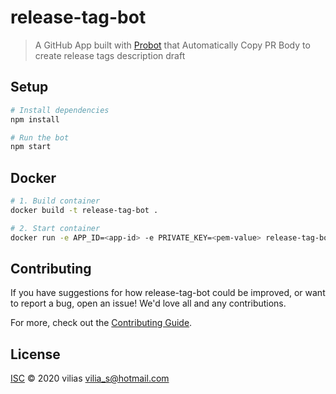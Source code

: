 # release-tag-bot

> A GitHub App built with [Probot](https://github.com/probot/probot) that Automatically Copy PR Body to create release tags description draft

## Setup

```sh
# Install dependencies
npm install

# Run the bot
npm start
```

## Docker

```sh
# 1. Build container
docker build -t release-tag-bot .

# 2. Start container
docker run -e APP_ID=<app-id> -e PRIVATE_KEY=<pem-value> release-tag-bot
```

## Contributing

If you have suggestions for how release-tag-bot could be improved, or want to report a bug, open an issue! We'd love all and any contributions.

For more, check out the [Contributing Guide](CONTRIBUTING.md).

## License

[ISC](LICENSE) © 2020 vilias <vilia_s@hotmail.com>
